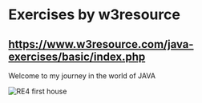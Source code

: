 # Exercises by w3resource 
## <link>https://www.w3resource.com/java-exercises/basic/index.php</link>

Welcome to my journey in the world of JAVA

<imagem>
 <source media="(prefere-esquema-de-cores: escuro)" srcset="https://static.wikia.nocookie.net/residentevil/images/a/a9/RE4Cabin.jpg/revision/latest/scale-to-width-down/1000?cb=20130821143634">
 <source media="(prefere-esquema-de-cores: light)" srcset="https://static.wikia.nocookie.net/residentevil/images/a/a9/RE4Cabin.jpg/revision/latest/scale-to-width-down/1000?cb=20130821143634">
 <img alt="RE4 first house" src="https://static.wikia.nocookie.net/residentevil/images/a/a9/RE4Cabin.jpg/revision/latest/scale-to-width-down/1000?cb=20130821143634">
</imagem>